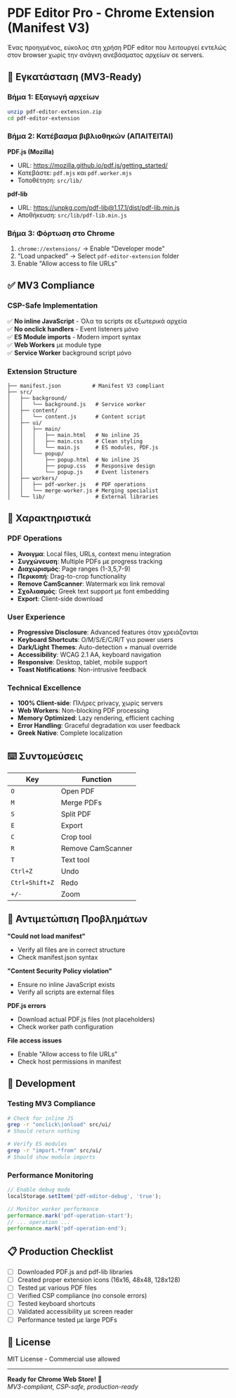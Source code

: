 # PDF Editor Pro - Chrome Extension (Manifest V3)

Ένας προηγμένος, εύκολος στη χρήση PDF editor που λειτουργεί εντελώς στον browser χωρίς την ανάγκη ανεβάσματος αρχείων σε servers.

## 🚀 Εγκατάσταση (MV3-Ready)

### Βήμα 1: Εξαγωγή αρχείων
```bash
unzip pdf-editor-extension.zip
cd pdf-editor-extension
```

### Βήμα 2: Κατέβασμα βιβλιοθηκών (ΑΠΑΙΤΕΙΤΑΙ)
**PDF.js (Mozilla)**
- URL: https://mozilla.github.io/pdf.js/getting_started/
- Κατεβάστε: `pdf.mjs` και `pdf.worker.mjs`  
- Τοποθέτηση: `src/lib/`

**pdf-lib**
- URL: https://unpkg.com/pdf-lib@1.17.1/dist/pdf-lib.min.js
- Αποθήκευση: `src/lib/pdf-lib.min.js`

### Βήμα 3: Φόρτωση στο Chrome
1. `chrome://extensions/` → Enable "Developer mode"
2. "Load unpacked" → Select `pdf-editor-extension` folder
3. Enable "Allow access to file URLs"

## ✅ MV3 Compliance

### CSP-Safe Implementation
✅ **No inline JavaScript** - Όλα τα scripts σε εξωτερικά αρχεία  
✅ **No onclick handlers** - Event listeners μόνο  
✅ **ES Module imports** - Modern import syntax  
✅ **Web Workers** με module type  
✅ **Service Worker** background script μόνο  

### Extension Structure  
```
├── manifest.json          # Manifest V3 compliant
├── src/
│   ├── background/
│   │   └── background.js   # Service worker
│   ├── content/
│   │   └── content.js      # Content script
│   ├── ui/
│   │   ├── main/
│   │   │   ├── main.html   # No inline JS
│   │   │   ├── main.css    # Clean styling
│   │   │   └── main.js     # ES modules, PDF.js
│   │   └── popup/
│   │       ├── popup.html  # No inline JS  
│   │       ├── popup.css   # Responsive design
│   │       └── popup.js    # Event listeners
│   ├── workers/
│   │   ├── pdf-worker.js   # PDF operations
│   │   └── merge-worker.js # Merging specialist
│   └── lib/                # External libraries
```

## 🔧 Χαρακτηριστικά

### PDF Operations
- **Άνοιγμα**: Local files, URLs, context menu integration
- **Συγχώνευση**: Multiple PDFs με progress tracking  
- **Διαχωρισμός**: Page ranges (1-3,5,7-9)
- **Περικοπή**: Drag-to-crop functionality
- **Remove CamScanner**: Watermark και link removal
- **Σχολιασμός**: Greek text support με font embedding
- **Export**: Client-side download

### User Experience  
- **Progressive Disclosure**: Advanced features όταν χρειάζονται
- **Keyboard Shortcuts**: O/M/S/E/C/R/T για power users
- **Dark/Light Themes**: Auto-detection + manual override
- **Accessibility**: WCAG 2.1 AA, keyboard navigation
- **Responsive**: Desktop, tablet, mobile support
- **Toast Notifications**: Non-intrusive feedback

### Technical Excellence
- **100% Client-side**: Πλήρες privacy, χωρίς servers  
- **Web Workers**: Non-blocking PDF processing
- **Memory Optimized**: Lazy rendering, efficient caching
- **Error Handling**: Graceful degradation και user feedback
- **Greek Native**: Complete localization

## ⌨️ Συντομεύσεις

| Key | Function | 
|-----|----------|
| `O` | Open PDF |
| `M` | Merge PDFs |
| `S` | Split PDF |  
| `E` | Export |
| `C` | Crop tool |
| `R` | Remove CamScanner |
| `T` | Text tool |
| `Ctrl+Z` | Undo |
| `Ctrl+Shift+Z` | Redo |
| `+/-` | Zoom |

## 🐛 Αντιμετώπιση Προβλημάτων

**"Could not load manifest"**
- Verify all files are in correct structure
- Check manifest.json syntax

**"Content Security Policy violation"**  
- Ensure no inline JavaScript exists
- Verify all scripts are external files

**PDF.js errors**
- Download actual PDF.js files (not placeholders)
- Check worker path configuration

**File access issues**
- Enable "Allow access to file URLs"
- Check host permissions in manifest

## 🎯 Development

### Testing MV3 Compliance
```bash
# Check for inline JS
grep -r "onclick\|onload" src/ui/
# Should return nothing

# Verify ES modules  
grep -r "import.*from" src/ui/
# Should show module imports
```

### Performance Monitoring
```javascript
// Enable debug mode
localStorage.setItem('pdf-editor-debug', 'true');

// Monitor worker performance
performance.mark('pdf-operation-start');
// ... operation ...
performance.mark('pdf-operation-end');
```

## 📋 Production Checklist

- [ ] Downloaded PDF.js and pdf-lib libraries
- [ ] Created proper extension icons (16x16, 48x48, 128x128)  
- [ ] Tested με various PDF files
- [ ] Verified CSP compliance (no console errors)
- [ ] Tested keyboard shortcuts
- [ ] Validated accessibility με screen reader
- [ ] Performance tested με large PDFs

## 📄 License

MIT License - Commercial use allowed

---

**Ready for Chrome Web Store!** 🎉  
*MV3-compliant, CSP-safe, production-ready*
